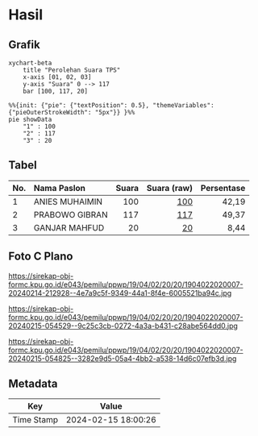 # Hasil

## Grafik

```mermaid
xychart-beta
    title "Perolehan Suara TPS"
    x-axis [01, 02, 03]
    y-axis "Suara" 0 --> 117
    bar [100, 117, 20]
```

```mermaid
%%{init: {"pie": {"textPosition": 0.5}, "themeVariables": {"pieOuterStrokeWidth": "5px"}} }%%
pie showData
    "1" : 100
    "2" : 117
    "3" : 20
```

## Tabel

| No. | Nama Paslon    | Suara | Suara (raw) | Persentase |
|:--- |:-------------- | -----:| -----------:| ----------:|
| 1   | ANIES MUHAIMIN | 100   | [100][p-1]  | 42,19      |
| 2   | PRABOWO GIBRAN | 117   | [117][p-2]  | 49,37      |
| 3   | GANJAR MAHFUD  | 20    | [20][p-3]   | 8,44       |


[p-1]: https://github.com/gigit-pemilu/pemilu-2024-19-kepulauan-bangka-belitung/blob/main/pilpres/hitung-suara/sub/19-kepulauan-bangka-belitung/sub/04-bangka-tengah/sub/02-pangkalan-baru/sub/2020-air-mesu-timur/sub/007-tps/sub/paslon-1.txt
[p-2]: https://github.com/gigit-pemilu/pemilu-2024-19-kepulauan-bangka-belitung/blob/main/pilpres/hitung-suara/sub/19-kepulauan-bangka-belitung/sub/04-bangka-tengah/sub/02-pangkalan-baru/sub/2020-air-mesu-timur/sub/007-tps/sub/paslon-2.txt
[p-3]: https://github.com/gigit-pemilu/pemilu-2024-19-kepulauan-bangka-belitung/blob/main/pilpres/hitung-suara/sub/19-kepulauan-bangka-belitung/sub/04-bangka-tengah/sub/02-pangkalan-baru/sub/2020-air-mesu-timur/sub/007-tps/sub/paslon-3.txt

## Foto C Plano

https://sirekap-obj-formc.kpu.go.id/e043/pemilu/ppwp/19/04/02/20/20/1904022020007-20240214-212928--4e7a9c5f-9349-44a1-8f4e-6005521ba94c.jpg

https://sirekap-obj-formc.kpu.go.id/e043/pemilu/ppwp/19/04/02/20/20/1904022020007-20240215-054529--9c25c3cb-0272-4a3a-b431-c28abe564dd0.jpg

https://sirekap-obj-formc.kpu.go.id/e043/pemilu/ppwp/19/04/02/20/20/1904022020007-20240215-054825--3282e9d5-05a4-4bb2-a538-14d6c07efb3d.jpg


## Metadata

| Key        | Value               |
| ---------- | ------------------- |
| Time Stamp | 2024-02-15 18:00:26 |



